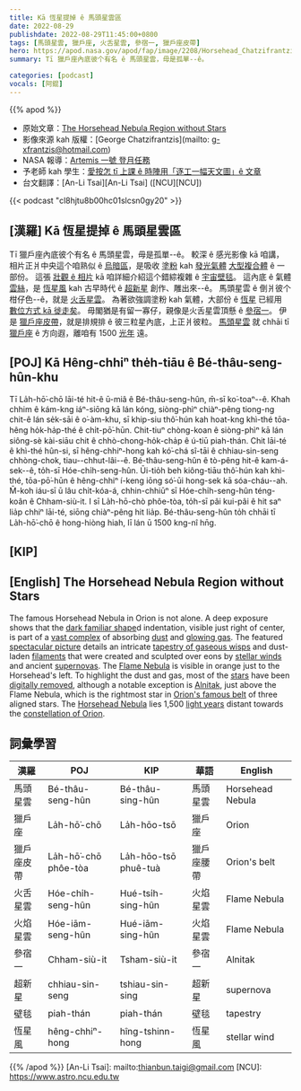 ```yaml
---
title: Kā 恆星提掉 ê 馬頭星雲區
date: 2022-08-29
publishdate: 2022-08-29T11:45:00+0800
tags: [馬頭星雲, 獵戶座, 火舌星雲, 參宿一, 獵戶座皮帶]
hero: https://apod.nasa.gov/apod/fap/image/2208/Horsehead_Chatzifrantzis_1080.jpg
summary: Tī 獵戶座內底彼个有名 ê 馬頭星雲，毋是孤單--ê。

categories: [podcast]
vocals: [阿錕]
---
```


{{% apod %}}

- 原始文章：[The Horsehead Nebula Region without Stars](https://apod.nasa.gov/apod/ap220829.html)
- 影像來源 kah 版權：[George Chatzifrantzis](mailto: g-xfrantzis@hotmail.com)
- NASA 報導：[Artemis 一號 登月任務](https://www.nasa.gov/content/live-coverage-of-nasas-artemis-i-mission-to-the-moon)
- 予老師 kah 學生：[愛按怎 tī 上課 ê 時陣用「逐工一幅天文圖」ê 文章](https://apod.nasa.gov/apod/lib/apodclass.html)
- 台文翻譯：[An-Li Tsai][An-Li Tsai] ([NCU][NCU])

{{< podcast "cl8hjtu8b00hc01slcsn0gy20" >}}

## [漢羅] Kā 恆星提掉 ê 馬頭星雲區
Tī 獵戶座內底彼个有名 ê 馬頭星雲，毋是孤單--ê。
較深 ê 感光影像 kā 咱講，相片正爿中央這个咱熟似 ê [烏暗區][dark familiar shape]，是吸收 [塗粉][dust] kah [發光氣體][glowing gas] [大型複合體][vast complex] ê 一部份。
這張 [壯觀 ê 相片][spectacular picture] kā 咱詳細介紹這个錯綜複雜 ê [宇宙壁毯][tapestry of gaseous wisps]。
這內底 ê 氣體 [雲絲][filaments]，是 [恆星風][stellar winds] kah 古早時代 ê [超新星][supernovas] 創作、雕出來--ê。
馬頭星雲 ê 倒爿彼个柑仔色--ê，就是 [火舌星雲][Flame Nebula t]。
為著欲強調塗粉 kah 氣體，大部份 ê [恆星][stars t] 已經用 [數位方式 kā 徙走矣][digitally removed]。
毋閣猶是有留一寡仔，親像是火舌星雲頂懸 ê [參宿一][Alnitak]。
伊是 [獵戶座皮帶][Orion's famous belt]，就是排規排 ê 彼三粒星內底，上正爿彼粒。
[馬頭星雲][Horsehead Nebula] 就 chhāi tī [獵戶座][constellation of Orion] ê 方向遐，離咱有 1500 [光年][light years] 遠。

## [POJ] Kā Hêng-chhiⁿ the̍h-tiāu ê Bé-thâu-seng-hûn-khu
Tī La̍h-hō͘-chō lāi-té hit-ê ū-miâ ê Bé-thâu-seng-hûn, m̄-sī ko͘-toaⁿ--ê.
Khah chhim ê kám-kng iáⁿ-siōng kā lán kóng, siòng-phìⁿ chiàⁿ-pêng tiong-ng chit-ê lán se̍k-sāi ê o͘-àm-khu, sī khip-siu thô͘-hún kah hoat-kng khì-thé tōa-hêng ho̍k-ha̍p-thé ê chi̍t-pō͘-hūn.
Chit-tiuⁿ chòng-koan ê siòng-phìⁿ kā lán siông-sè kài-siāu chit ê chhò-chong-ho̍k-cha̍p ê ú-tiū piah-thán.
Chit lāi-té ê khì-thé hûn-si, sī hêng-chhiⁿ-hong kah kó͘-chá sî-tāi ê chhiau-sin-seng chhòng-chok, tiau--chhut-lâi--ê.
Bé-thâu-seng-hûn ê tò-pêng hit-ê kam-á-sek--ê, to̍h-sī Hóe-chi̍h-seng-hûn.
Ūi-tio̍h beh kiông-tiāu thô͘-hún kah khì-thé, tōa-pō͘-hūn ê hêng-chhiⁿ í-keng iōng só͘-ūi hong-sek kā sóa-cháu--ah.
M̄-koh iáu-sī ū lâu chi̍t-kóa-á, chhin-chhiūⁿ sī Hóe-chi̍h-seng-hûn téng-koân ê Chham-siù-it.
I sī La̍h-hō-chò phôe-tòa, to̍h-sī pâi kui-pâi ê hit saⁿ lia̍p chhiⁿ lāi-té, siōng chiàⁿ-pêng hit lia̍p.
Bé-thâu-seng-hûn to̍h chhāi tī La̍h-hō͘-chō ê hong-hiòng hiah, lī lán ū 1500 kng-nî hn̄g.

## [KIP]

## [English] The Horsehead Nebula Region without Stars

The famous Horsehead Nebula in Orion is not alone.
A deep exposure shows that the [dark familiar shape][dark familiar shape]d indentation, visible just right of center, is part of a [vast complex][vast complex] of absorbing [dust][dust] and [glowing gas][glowing gas].
The featured [spectacular picture][spectacular picture] details an intricate [tapestry of gaseous wisps][tapestry of gaseous wisps] and dust-laden [filaments][filaments] that were created and sculpted over eons by [stellar winds][stellar winds] and ancient [supernovas][supernovas].
The [Flame Nebula][Flame Nebula e] is visible in orange just to the Horsehead's left.
To highlight the dust and gas, most of the [stars][stars e] have been [digitally removed][digitally removed], although a notable exception is [Alnitak][Alnitak], just above the Flame Nebula, which is the rightmost star in [Orion's famous belt][Orion's famous belt] of three aligned stars.
The [Horsehead Nebula][Horsehead Nebula] lies 1,500 [light years][light years] distant towards the [constellation of Orion][constellation of Orion].

## 詞彙學習

|漢羅|POJ|KIP|華語|English|
|-|-|-|-|-|
|馬頭星雲|Bé-thâu-seng-hûn|Bé-thâu-sing-hûn|馬頭星雲|Horsehead Nebula|
|獵戶座|La̍h-hō͘-chō|La̍h-hōo-tsō|獵戶座|Orion|
|獵戶座皮帶|La̍h-hō͘-chō phôe-tòa|La̍h-hōo-tsō phuê-tuà|獵戶座腰帶|Orion's belt|
|火舌星雲|Hóe-chi̍h-seng-hûn|Hué-tsi̍h-sing-hûn|火焰星雲|Flame Nebula|
|火焰星雲|Hóe-iām-seng-hûn|Hué-iām-sing-hûn|火焰星雲|Flame Nebula|
|參宿一|Chham-siù-it|Tsham-siù-it|參宿一|Alnitak|
|超新星|chhiau-sin-seng|tshiau-sin-sing|超新星|supernova|
|壁毯|piah-thán|piah-thán|壁毯|tapestry|
|恆星風|hêng-chhiⁿ-hong|hîng-tshinn-hong|恆星風|stellar wind|

{{% /apod %}}
[An-Li Tsai]: mailto:thianbun.taigi@gmail.com
[NCU]: https://www.astro.ncu.edu.tw

[copyright]: https://apod.nasa.gov/apod/fap/lib/about_apod.html#srapply

[dark familiar shape]:https://apod.nasa.gov/apod/ap171227.html
[vast complex]:https://apod.nasa.gov/apod/ap181014.html
[dust]:https://en.wikipedia.org/wiki/Cosmic_dust
[glowing gas]:https://en.wikipedia.org/wiki/Emission_nebula
[spectacular picture]:https://www.facebook.com/atikcameras/photos/a.221987127859674/5018199258238413/
[tapestry of gaseous wisps]:https://apod.nasa.gov/apod/ap190318.html
[filaments]:https://apod.nasa.gov/apod/ap161207.html
[stellar winds]:https://astronomy.swin.edu.au/cosmos/s/stellar+winds
[supernovas]:https://heasarc.gsfc.nasa.gov/docs/snr.html
[Flame Nebula e]:https://apod.nasa.gov/apod/ap210412.html
[Flame Nebula t]:https://apod.tw/daily/20210412/
[stars e]:https://apod.nasa.gov/apod/ap220111.html
[stars t]:https://apod.tw/daily/20220111/
[digitally removed]:https://www.pleated-jeans.com/wp-content/uploads/2016/05/drama-cat2-1.jpg
[Alnitak]:https://en.wikipedia.org/wiki/Alnitak
[Orion's famous belt]:https://apod.nasa.gov/apod/ap170604.html
[Horsehead Nebula]:https://en.wikipedia.org/wiki/Horsehead_Nebula
[light years]:https://spaceplace.nasa.gov/light-year/en/
[constellation of Orion]:https://earthsky.org/constellations/orion-the-hunter-most-recognizable/
